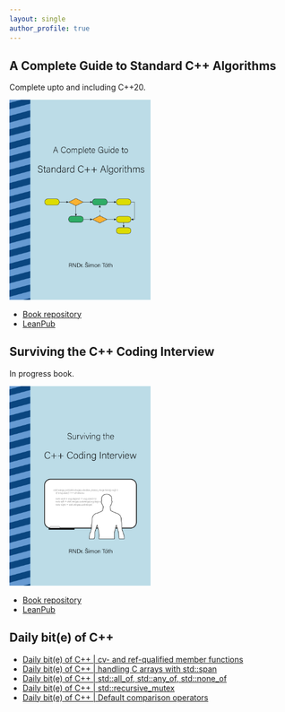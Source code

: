 ```yaml
---
layout: single
author_profile: true
---
```


## A Complete Guide to Standard C++ Algorithms

Complete upto and including C++20.

[<img src="assets/images/book_algorithms_cover.png" width="50%">](https://leanpub.com/cpp-algorithms-guide)

- [Book repository](https://github.com/HappyCerberus/book-cpp-algorithms)
- [LeanPub](https://leanpub.com/cpp-algorithms-guide)

## Surviving the C++ Coding Interview

In progress book.

[<img src="assets/images/book_coding_interview_cover.png" width="50%">](https://leanpub.com/cpp-coding-interview)

- [Book repository](https://leanpub.com/cpp-coding-interview)
- [LeanPub](https://leanpub.com/cpp-coding-interview)

## Daily bit(e) of C++

<ul>
<!-- SUBSTACK:START --><li><a href="https://medium.com/@simontoth/daily-bit-e-of-c-cv-and-ref-qualified-member-functions-fcf7ff658157?source=rss-1e1de1006a93------2">Daily bit&lpar;e&rpar; of C++ | cv- and ref-qualified member functions</a></li><li><a href="https://medium.com/@simontoth/daily-bit-e-of-c-handling-c-arrays-with-std-span-22b5a8257e1a?source=rss-1e1de1006a93------2">Daily bit&lpar;e&rpar; of C++ | handling C arrays with std::span</a></li><li><a href="https://medium.com/@simontoth/daily-bit-e-of-c-std-all-of-std-any-of-std-none-of-38108d6e635b?source=rss-1e1de1006a93------2">Daily bit&lpar;e&rpar; of C++ | std::all_of, std::any_of, std::none_of</a></li><li><a href="https://medium.com/@simontoth/daily-bit-e-of-c-std-recursive-mutex-9ec220f79661?source=rss-1e1de1006a93------2">Daily bit&lpar;e&rpar; of C++ | std::recursive_mutex</a></li><li><a href="https://medium.com/@simontoth/daily-bit-e-of-c-default-comparison-operators-01235abc39a9?source=rss-1e1de1006a93------2">Daily bit&lpar;e&rpar; of C++ | Default comparison operators</a></li><!-- SUBSTACK:END -->
</ul>